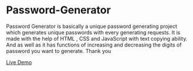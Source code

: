 # Password-Generator
Password Generator is basically a unique password generating project which  generates unique passwords with  every generating requests. It  is made with the help of HTML ,  CSS  and JavaScript  with text copying ability. And as well as it has functions of increasing and decreasing the digits of  password you want to generate. Thank you  

[Live Demo](http://127.0.0.1:5500/index.html)
